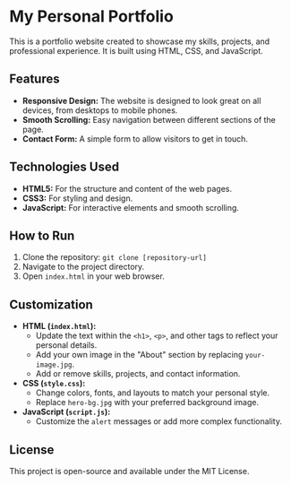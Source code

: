 # My Personal Portfolio

This is a portfolio website created to showcase my skills, projects, and professional experience. It is built using HTML, CSS, and JavaScript.

## 

## **Features**

* **Responsive Design:** The website is designed to look great on all devices, from desktops to mobile phones.
* **Smooth Scrolling:** Easy navigation between different sections of the page.
* **Contact Form:** A simple form to allow visitors to get in touch.

## 

## **Technologies Used**

* **HTML5:** For the structure and content of the web pages.
* **CSS3:** For styling and design.
* **JavaScript:** For interactive elements and smooth scrolling.

## 

## **How to Run**

1.  Clone the repository: `git clone [repository-url]`
2.  Navigate to the project directory.
3.  Open `index.html` in your web browser.

## 

## **Customization**

* **HTML (`index.html`):**
    * Update the text within the `<h1>`, `<p>`, and other tags to reflect your personal details.
    * Add your own image in the "About" section by replacing `your-image.jpg`.
    * Add or remove skills, projects, and contact information.
* **CSS (`style.css`):**
    * Change colors, fonts, and layouts to match your personal style.
    * Replace `hero-bg.jpg` with your preferred background image.
* **JavaScript (`script.js`):**
    * Customize the `alert` messages or add more complex functionality.

## 

## **License**

This project is open-source and available under the MIT License.
